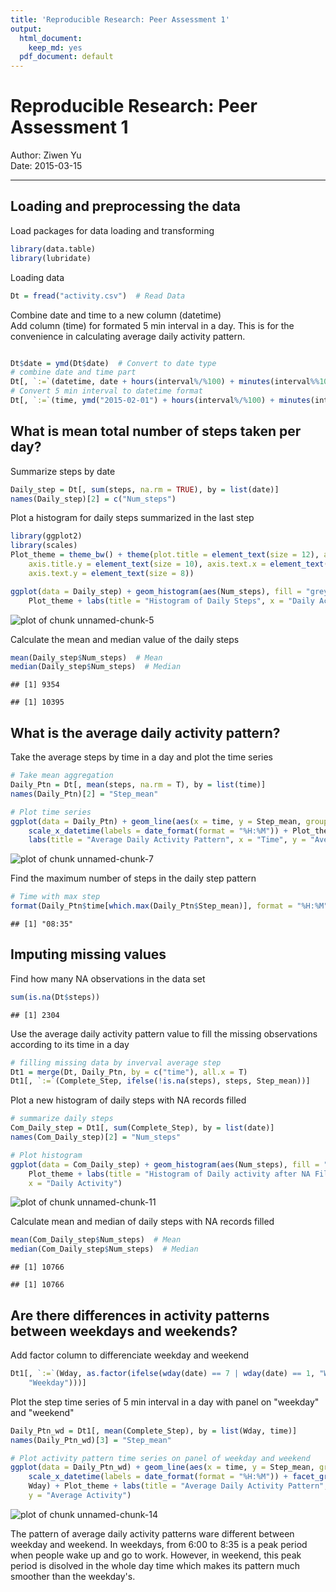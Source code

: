```yaml
---
title: 'Reproducible Research: Peer Assessment 1'
output:
  html_document:
    keep_md: yes
  pdf_document: default
---
```

Reproducible Research: Peer Assessment 1
========================================================
 Author: Ziwen Yu  
 Date: 2015-03-15

 ---

## Loading and preprocessing the data
Load packages for data loading and transforming

```r
library(data.table)
library(lubridate)
```

Loading data

```r
Dt = fread("activity.csv")  # Read Data
```


Combine date and time to a new column (datetime)  
Add column (time) for formated 5 min interval in a day. This is for the convenience in calculating average daily activity pattern. 

```r

Dt$date = ymd(Dt$date)  # Convert to date type
# combine date and time part
Dt[, `:=`(datetime, date + hours(interval%/%100) + minutes(interval%%100))]
# Convert 5 min interval to datetime format
Dt[, `:=`(time, ymd("2015-02-01") + hours(interval%/%100) + minutes(interval%%100))]
```



## What is mean total number of steps taken per day?
Summarize steps by date

```r
Daily_step = Dt[, sum(steps, na.rm = TRUE), by = list(date)]
names(Daily_step)[2] = c("Num_steps")
```


Plot a histogram for daily steps summarized in the last step

```r
library(ggplot2)
library(scales)
Plot_theme = theme_bw() + theme(plot.title = element_text(size = 12), axis.title.x = element_text(size = 10), 
    axis.title.y = element_text(size = 10), axis.text.x = element_text(size = 8), 
    axis.text.y = element_text(size = 8))

ggplot(data = Daily_step) + geom_histogram(aes(Num_steps), fill = "grey") + 
    Plot_theme + labs(title = "Histogram of Daily Steps", x = "Daily Activity")
```

![plot of chunk unnamed-chunk-5](figure/unnamed-chunk-5.png) 


Calculate the mean and median value of the daily steps

```r
mean(Daily_step$Num_steps)  # Mean
median(Daily_step$Num_steps)  # Median
```

```
## [1] 9354
```

```
## [1] 10395
```


## What is the average daily activity pattern?

Take the average steps by time in a day and plot the time series

```r
# Take mean aggregation
Daily_Ptn = Dt[, mean(steps, na.rm = T), by = list(time)]
names(Daily_Ptn)[2] = "Step_mean"

# Plot time series
ggplot(data = Daily_Ptn) + geom_line(aes(x = time, y = Step_mean, group = 1)) + 
    scale_x_datetime(labels = date_format(format = "%H:%M")) + Plot_theme + 
    labs(title = "Average Daily Activity Pattern", x = "Time", y = "Average Activity")
```

![plot of chunk unnamed-chunk-7](figure/unnamed-chunk-7.png) 

Find the maximum number of steps in the daily step pattern

```r
# Time with max step
format(Daily_Ptn$time[which.max(Daily_Ptn$Step_mean)], format = "%H:%M")
```

```
## [1] "08:35"
```



## Imputing missing values
Find how many NA observations in the data set

```r
sum(is.na(Dt$steps))
```

```
## [1] 2304
```


Use the average daily activity pattern value to fill the missing observations according to its time in a day

```r
# filling missing data by inverval average step
Dt1 = merge(Dt, Daily_Ptn, by = c("time"), all.x = T)
Dt1[, `:=`(Complete_Step, ifelse(!is.na(steps), steps, Step_mean))]
```


Plot a new histogram of daily steps with NA records filled

```r
# summarize daily steps
Com_Daily_step = Dt1[, sum(Complete_Step), by = list(date)]
names(Com_Daily_step)[2] = "Num_steps"

# Plot histogram
ggplot(data = Com_Daily_step) + geom_histogram(aes(Num_steps), fill = "grey") + 
    Plot_theme + labs(title = "Histogram of Daily activity after NA Filled", 
    x = "Daily Activity")
```

![plot of chunk unnamed-chunk-11](figure/unnamed-chunk-11.png) 


Calculate mean and median of daily steps with NA records filled

```r
mean(Com_Daily_step$Num_steps)  # Mean
median(Com_Daily_step$Num_steps)  # Median
```

```
## [1] 10766
```

```
## [1] 10766
```


## Are there differences in activity patterns between weekdays and weekends?

Add factor column to differenciate weekday and weekend

```r
Dt1[, `:=`(Wday, as.factor(ifelse(wday(date) == 7 | wday(date) == 1, "Weekend", 
    "Weekday")))]
```


Plot the step time series of 5 min interval in a day with panel on "weekday" and "weekend"

```r
Daily_Ptn_wd = Dt1[, mean(Complete_Step), by = list(Wday, time)]
names(Daily_Ptn_wd)[3] = "Step_mean"

# Plot activity pattern time series on panel of weekday and weekend
ggplot(data = Daily_Ptn_wd) + geom_line(aes(x = time, y = Step_mean, group = 1)) + 
    scale_x_datetime(labels = date_format(format = "%H:%M")) + facet_grid(. ~ 
    Wday) + Plot_theme + labs(title = "Average Daily Activity Pattern", x = "Time", 
    y = "Average Activity")
```

![plot of chunk unnamed-chunk-14](figure/unnamed-chunk-14.png) 


The pattern of average daily activity patterns ware different between weekday and weekend. In weekdays, from 6:00 to 8:35 is a peak period when people wake up and go to work. However, in weekend, this peak period is disolved in the whole day time which makes its pattern much smoother than the weekday's.





